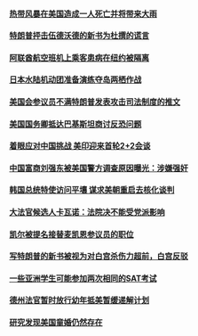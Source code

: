 #### [热带风暴在美国造成一人死亡并将带来大雨](../pages/zg_yre_rvq/4559148.md) 

#### [特朗普抨击伍德沃德的新书为杜撰的谎言](../pages/zg_yre_rvq/4559131.md) 

#### [阿联酋航空班机上乘客患病在纽约被隔离](../pages/zg_yre_rvq/4558871.md) 

#### [日本水陆机动团准备演练夺岛两栖作战](../pages/zg_yre_rvq/4558784.md) 

#### [美国会参议员不满特朗普发表攻击司法制度的推文](../pages/zg_yre_rvq/4558648.md) 

#### [美国国务卿抵达巴基斯坦商讨反恐问题](../pages/zg_yre_rvq/4558633.md) 

#### [着眼应对中国挑战 美印迎来首轮2+2会谈](../pages/zg_yre_rvq/4558320.md) 

#### [中国富商刘强东被美国警方调查原因曝光：涉嫌强奸](../pages/zg_yre_rvq/4558312.md) 

#### [韩国总统特使访问平壤 谋求美朝重启去核化谈判](../pages/zg_yre_rvq/4558281.md) 

#### [大法官候选人卡瓦诺：法院决不能受党派影响](../pages/zg_yre_rvq/4557815.md) 

#### [凯尔被提名接替麦凯恩参议员的职位](../pages/zg_yre_rvq/4557783.md) 

#### [写特朗普的新书被视为对白宫杀伤力超前，白宫反驳](../pages/zg_yre_rvq/4557734.md) 

#### [一些亚洲学生可能参加两次相同的SAT考试](../pages/zg_yre_rvq/4557664.md) 

#### [德州法官暂时放行幼年抵美暂缓递解计划](../pages/zg_yre_rvq/4557577.md) 

#### [研究发现美国童婚仍然存在](../pages/zg_yre_rvq/4557370.md) 

